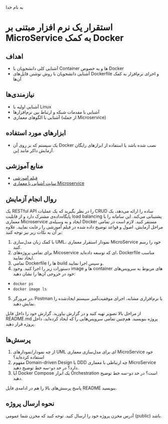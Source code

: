 به نام خدا

# استقرار یک نرم افزار مبتنی بر MicroService به کمک Docker

## اهداف 
- آشنایی کلی دانشجویان با Container ‌ها و به خصوص Docker
- آشنایی دانشجویان با روش نوشتن فایل‌های Dockerfile و اجرای نرم‌افزار به کمک آن‌ها

## نیازمندی‌ها
- آشنایی اولیه با Linux
- آشنایی با مقدمات شبکه و ارتباط‌ بین نرم‌افزار‌ها
- آشنایی با الگوهای معماری (از جمله Microservice) 

## ابزارهای مورد استفاده
- یک سیستم که بر روی آن Docker  نصب شده باشد یا استفاده از ابزار‌های رایگان آزمایش داکر مانند [این](https://labs.play-with-docker.com).

## منابع آموزشی
- [فیلم آموزشی](https://aparat.com/v/FQubj)
- [سایت آشنایی با معماری Microservice](https://microservices.io/) 

## روال انجام آزمایش
یک RESTful API را در نظر بگیرید که یک عملیات CRUD ساده را ارائه می‌دهد، یک پایگاه‌داده‌ی مشترک دارد و از قابلیت load balancing پشتیبانی می‌کند. این سامانه را با معماری Microservice ایجاد و به وسیله‌ی Docker مستقر کنید. لازم است در تمامی مراحل آزمایش، اصول و قواعد توضیح داده شده در فیلم آموزشی را رعایت نمایید. علاوه بر آن به نکات زیر نیز توجه کنید:
1. با کمک زبان مدل‌سازی UML، نمودار استقرار معماری MicroService خود را رسم کنید.
2. برای تمامی پروژه‌های Micoservice ای که توسعه داده‌اید، Dockerfile مناسب ایجاد نمایید.
3. تمامی Dockerfile ها را build و سپس اجرا نمایید.
5. دستورات زیر را اجرا کنید. وجودِ image ها و container های مربوط به سرویس‌های خود در خروجی آن‌ها را نشان دهید:
- `docker ps`
- `docker image ls`
5. در مرورگر، Postman یا نرم‌افزار‌ی مشابه، اجرای موفقیت‌آمیز سیستم ایجاد‌شده را نمایش دهید.

از مراحل بالا تصویر تهیه کنید و در گزارش بیاورید. گزارش خود را داخل فایل README.md پروژه بنویسید. هم‌چنین تمامی سرویس‌هایی را که ایجاد کرده‌اید، داخل پروژه قرار دهید.

## پرسش‌ها
1. از چه نمودار/نمودارهای UML ای برای مدل‌سازی معماری MicroService خود استفاده کرده‌اید؟
2. مفهوم Domain-driven Design یا DDD چه ارتباطی با معماری MicroService دارد؟ در حد دو-سه خط توضیح دهید.
3. آیا Docker Compose یک ابزار Orchestration است؟ در حد دو-سه خط توضیح دهید.

پاسخ پرسش‌های بالا را هم در ادامه‌ی فایل README بنویسید.

## نحوه ارسال پروژه
آدرس مخزن پروژه خود را ارسال کنید. توجه کنید که مخزن شما عمومی (public) باشد.
